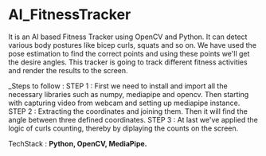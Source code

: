 # AI_FitnessTracker


It is an AI based Fitness Tracker using OpenCV and Python. It can detect various body postures like bicep curls, squats and so on. We have used the pose estimation to find the correct points and using these points we'll get the desire angles. This tracker is going to track different fitness activities and render the results to the screen.


_Steps to follow : 
  STEP 1 :   First we need to install and import all the necessary libraries such as numpy, mediapipe and opencv. Then starting with capturing video from webcam and setting up                  mediapipe instance.
  STEP 2  :   Extracting the coordinates and joining them. Then it will find the angle between three defined coordinates.
  STEP 3  :   At last we've applied the logic of curls counting, thereby by diplaying the counts on the screen.

TechStack : **Python, OpenCV, MediaPipe.**

